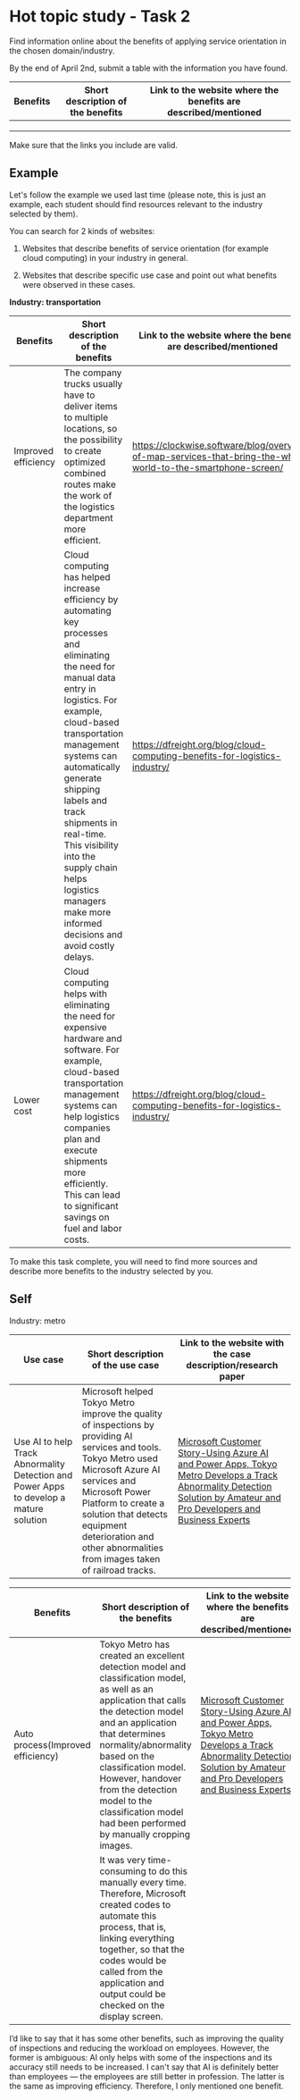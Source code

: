 # Hot topic study - Task 2

Find information online about the benefits of applying service orientation in the chosen domain/industry.

By the end of April 2nd, submit a table with the information you have found.

| Benefits | Short description of the benefits | Link to the website where the benefits are described/mentioned |
| -------- | --------------------------------- | ------------------------------------------------------------ |
|          |                                   |                                                              |
|          |                                   |                                                              |
|          |                                   |                                                              |

Make sure that the links you include are valid.

## Example

Let's follow the example we used last time (please note, this is just an example, each student should find resources relevant to the industry selected by them).

You can search for 2 kinds of websites:

1. Websites that describe benefits of service orientation (for example cloud computing) in your industry in general.

2. Websites that describe specific use case and point out what benefits were observed in these cases.

**Industry: transportation**

| Benefits            | Short description of the benefits                            | Link to the website where the benefits are described/mentioned |
| ------------------- | ------------------------------------------------------------ | ------------------------------------------------------------ |
| Improved efficiency | The company trucks usually have to deliver items to multiple locations, so the possibility to create optimized combined routes make the work of the logistics department more efficient. | https://clockwise.software/blog/overview-of-map-services-that-bring-the-whole-world-to-the-smartphone-screen/ |
|                     | Cloud computing has helped increase efficiency by automating key processes and eliminating the need for manual data entry in  logistics. For example, cloud-based transportation management systems can automatically generate shipping labels and track shipments in real-time. This visibility into the supply chain helps logistics managers make more informed decisions and avoid costly delays. | https://dfreight.org/blog/cloud-computing-benefits-for-logistics-industry/ |
| Lower cost          | Cloud computing helps with eliminating the need for expensive hardware and software. For example, cloud-based transportation management systems can help logistics companies plan and execute shipments more efficiently. This can lead to significant savings on fuel and labor costs. | https://dfreight.org/blog/cloud-computing-benefits-for-logistics-industry/ |

To make this task complete, you will need to find more sources and describe more benefits to the industry selected by you.

## Self

Industry: metro

| Use case                                                     | Short description of the use case                            | Link to the website with the case description/research paper |
| ------------------------------------------------------------ | ------------------------------------------------------------ | ------------------------------------------------------------ |
| Use AI to help Track Abnormality Detection and Power Apps to develop a mature solution | Microsoft helped Tokyo Metro improve the quality of inspections by providing AI services and tools. Tokyo Metro used Microsoft Azure AI services and Microsoft Power Platform to create a solution that detects equipment deterioration and other abnormalities from images taken of railroad tracks. | [Microsoft Customer Story-Using Azure AI and Power Apps, Tokyo Metro Develops a Track Abnormality Detection Solution by Amateur and Pro Developers and Business Experts](https://customers.microsoft.com/en-us/story/1584832935479879254-tokyo-metro-travel-transportation-azure-en-japan) |



| Benefits                          | Short description of the benefits                            | Link to the website where the benefits are described/mentioned |
| --------------------------------- | ------------------------------------------------------------ | ------------------------------------------------------------ |
| Auto process(Improved efficiency) | Tokyo Metro has created an excellent detection model and classification model, as well as an application that calls the detection model and an application that determines normality/abnormality based on the classification model. However, handover from the detection model to the classification model had been performed by manually cropping images. | [Microsoft Customer Story-Using Azure AI and Power Apps, Tokyo Metro Develops a Track Abnormality Detection Solution by Amateur and Pro Developers and Business Experts](https://customers.microsoft.com/en-us/story/1584832935479879254-tokyo-metro-travel-transportation-azure-en-japan) |
|                                   | It was very time-consuming to do this manually every time. Therefore, Microsoft created codes to automate this process, that is, linking everything together, so that the codes would be called from the application and output could be checked on the display screen. |                                                              |

I’d like to say that it has some other benefits, such as improving the quality of inspections and reducing the workload on employees. However, the former is ambiguous: AI only helps with some of the inspections and its accuracy still needs to be increased. I can't say that AI is definitely better than employees — the employees are still better in profession. The latter is the same as improving efficiency. Therefore, I only mentioned one benefit.
